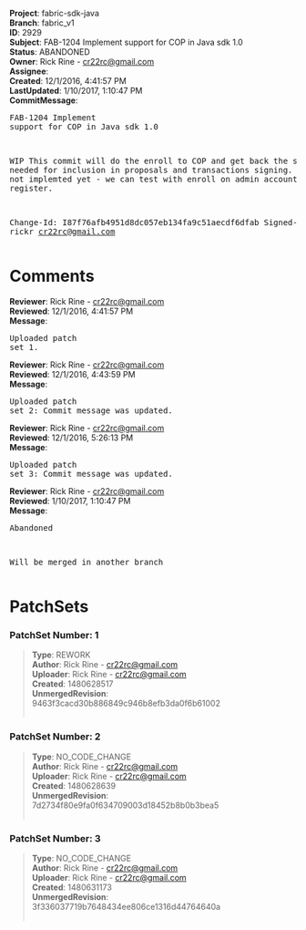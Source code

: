 <strong>Project</strong>: fabric-sdk-java<br><strong>Branch</strong>: fabric_v1<br><strong>ID</strong>: 2929<br><strong>Subject</strong>: FAB-1204 Implement support for COP in Java sdk 1.0<br><strong>Status</strong>: ABANDONED<br><strong>Owner</strong>: Rick Rine - cr22rc@gmail.com<br><strong>Assignee</strong>:<br><strong>Created</strong>: 12/1/2016, 4:41:57 PM<br><strong>LastUpdated</strong>: 1/10/2017, 1:10:47 PM<br><strong>CommitMessage</strong>:<br><pre>FAB-1204 Implement support for COP in Java sdk 1.0

WIP
This commit will do the enroll to COP and get back
the signed PEM needed for inclusion in proposals and
transactions signing. Register is not implemted yet - we can test
with enroll on admin accounts w/o register.

Change-Id: I87f76afb4951d8dc057eb134fa9c51aecdf6dfab
Signed-off-by: rickr <cr22rc@gmail.com>
</pre><h1>Comments</h1><strong>Reviewer</strong>: Rick Rine - cr22rc@gmail.com<br><strong>Reviewed</strong>: 12/1/2016, 4:41:57 PM<br><strong>Message</strong>: <pre>Uploaded patch set 1.</pre><strong>Reviewer</strong>: Rick Rine - cr22rc@gmail.com<br><strong>Reviewed</strong>: 12/1/2016, 4:43:59 PM<br><strong>Message</strong>: <pre>Uploaded patch set 2: Commit message was updated.</pre><strong>Reviewer</strong>: Rick Rine - cr22rc@gmail.com<br><strong>Reviewed</strong>: 12/1/2016, 5:26:13 PM<br><strong>Message</strong>: <pre>Uploaded patch set 3: Commit message was updated.</pre><strong>Reviewer</strong>: Rick Rine - cr22rc@gmail.com<br><strong>Reviewed</strong>: 1/10/2017, 1:10:47 PM<br><strong>Message</strong>: <pre>Abandoned

Will be merged in another branch</pre><h1>PatchSets</h1><h3>PatchSet Number: 1</h3><blockquote><strong>Type</strong>: REWORK<br><strong>Author</strong>: Rick Rine - cr22rc@gmail.com<br><strong>Uploader</strong>: Rick Rine - cr22rc@gmail.com<br><strong>Created</strong>: 1480628517<br><strong>UnmergedRevision</strong>: 9463f3cacd30b886849c946b8efb3da0f6b61002<br><br></blockquote><h3>PatchSet Number: 2</h3><blockquote><strong>Type</strong>: NO_CODE_CHANGE<br><strong>Author</strong>: Rick Rine - cr22rc@gmail.com<br><strong>Uploader</strong>: Rick Rine - cr22rc@gmail.com<br><strong>Created</strong>: 1480628639<br><strong>UnmergedRevision</strong>: 7d2734f80e9fa0f634709003d18452b8b0b3bea5<br><br></blockquote><h3>PatchSet Number: 3</h3><blockquote><strong>Type</strong>: NO_CODE_CHANGE<br><strong>Author</strong>: Rick Rine - cr22rc@gmail.com<br><strong>Uploader</strong>: Rick Rine - cr22rc@gmail.com<br><strong>Created</strong>: 1480631173<br><strong>UnmergedRevision</strong>: 3f336037719b7648434ee806ce1316d44764640a<br><br></blockquote>